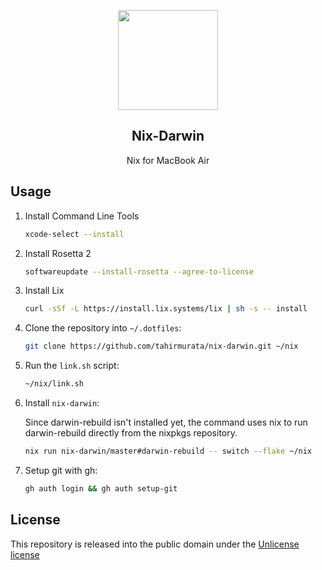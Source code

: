 <p align="center">
    <img src="https://1.gravatar.com/avatar/a9a8386448882291bd0082d2de054a9fa49a81f00c1c53917a675906e56737ff?size=512" width="160" />
    <h2 align="center">Nix-Darwin</h2>
</p>

<p align="center">Nix for MacBook Air</p>

## Usage
1. Install Command Line Tools

    ```sh
    xcode-select --install
    ```
2. Install Rosetta 2

    ```sh
    softwareupdate --install-rosetta --agree-to-license
    ```
3. Install Lix

    ```sh
    curl -sSf -L https://install.lix.systems/lix | sh -s -- install
    ```
4. Clone the repository into `~/.dotfiles`:

    ```sh
    git clone https://github.com/tahirmurata/nix-darwin.git ~/nix
    ```
5. Run the `link.sh` script:

    ```sh
    ~/nix/link.sh
    ```
6. Install `nix-darwin`:

    Since darwin-rebuild isn't installed yet, the command uses nix to run darwin-rebuild directly from the nixpkgs repository.
    ```sh
    nix run nix-darwin/master#darwin-rebuild -- switch --flake ~/nix
    ```
7. Setup git with gh:

    ```sh
    gh auth login && gh auth setup-git
    ```

## License
This repository is released into the public domain under the [Unlicense license](UNLICENSE)
